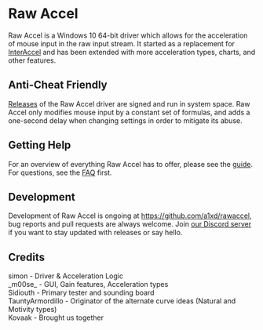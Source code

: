 # Raw Accel

Raw Accel is a Windows 10 64-bit driver which allows for the acceleration of mouse input in the raw input stream. It started as a replacement for [InterAccel](https://github.com/KovaaK/InterAccel) and has been extended with more acceleration types, charts, and other features.

## Anti-Cheat Friendly

[Releases](https://github.com/a1xd/rawaccel/releases/latest) of the Raw Accel driver are signed and run in system space. Raw Accel only modifies mouse input by a constant set of formulas, and adds a one-second delay when changing settings in order to mitigate its abuse.

## Getting Help

For an overview of everything Raw Accel has to offer, please see the [guide](doc/Guide.md). For questions, see the [FAQ](doc/FAQ.md) first.

## Development

Development of Raw Accel is ongoing at https://github.com/a1xd/rawaccel, bug reports and pull requests are always welcome.  Join [our Discord server](https://discord.gg/7pQh8zH) if you want to stay updated with releases or say hello.

## Credits
simon - Driver & Acceleration Logic  
\_m00se\_ - GUI, Gain features, Acceleration types  
Sidiouth  - Primary tester and sounding board  
TauntyArmordillo - Originator of the alternate curve ideas (Natural and Motivity types)  
Kovaak - Brought us together
